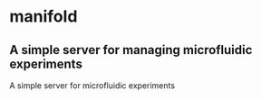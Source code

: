 manifold
========
A simple server for managing microfluidic experiments
----

A simple server for microfluidic experiments
